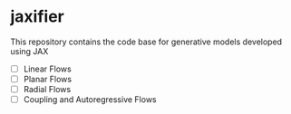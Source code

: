 # jaxifier
This repository contains the code base for generative models developed using JAX

- [ ] Linear Flows
- [ ] Planar Flows
- [ ] Radial Flows
- [ ] Coupling and Autoregressive Flows
